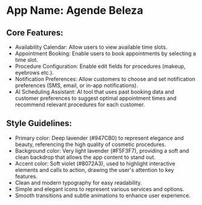 # **App Name**: Agende Beleza

## Core Features:

- Availability Calendar: Allow users to view available time slots.
- Appointment Booking: Enable users to book appointments by selecting a time slot.
- Procedure Configuration: Enable edit fields for procedures (makeup, eyebrows etc.).
- Notification Preferences: Allow customers to choose and set notification preferences (SMS, email, or in-app notifications).
- AI Scheduling Assistant: AI tool that uses past booking data and customer preferences to suggest optimal appointment times and recommend relevant procedures for each customer.

## Style Guidelines:

- Primary color: Deep lavender (#947CB0) to represent elegance and beauty, referencing the high quality of cosmetic procedures.
- Background color: Very light lavender (#F5F3F7), providing a soft and clean backdrop that allows the app content to stand out.
- Accent color: Soft violet (#8072A3), used to highlight interactive elements and calls to action, drawing the user's attention to key features.
- Clean and modern typography for easy readability.
- Simple and elegant icons to represent various services and options.
- Smooth transitions and subtle animations to enhance user experience.